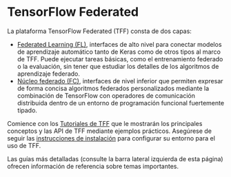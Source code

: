 # TensorFlow Federated

La plataforma TensorFlow Federated (TFF) consta de dos capas:

- [Federated Learning (FL)](federated_learning.md), interfaces de alto nivel para conectar modelos de aprendizaje automático tanto de Keras como de otros tipos al marco de TFF. Puede ejecutar tareas básicas, como el entrenamiento federado o la evaluación, sin tener que estudiar los detalles de los algoritmos de aprendizaje federado.
- [Núcleo federado (FC)](federated_core.md), interfaces de nivel inferior que permiten expresar de forma concisa algoritmos federados personalizados mediante la combinación de TensorFlow con operadores de comunicación distribuida dentro de un entorno de programación funcional fuertemente tipado.

Comience con los [Tutoriales de TFF](tutorials/tutorials_overview.md) que le mostrarán los principales conceptos y las API de TFF mediante ejemplos prácticos. Asegúrese de seguir las [instrucciones de instalación](install.md) para configurar su entorno para el uso de TFF.

Las guías más detalladas (consulte la barra lateral izquierda de esta página) ofrecen información de referencia sobre temas importantes.
